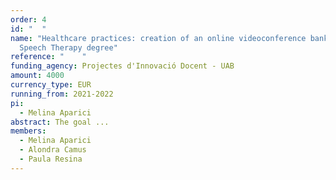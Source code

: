 ```yaml
---
order: 4
id: "  "
name: "Healthcare practices: creation of an online videoconference bank for the
  Speech Therapy degree"
reference: "    "
funding_agency: Projectes d'Innovació Docent - UAB
amount: 4000
currency_type: EUR
running_from: 2021-2022
pi:
  - Melina Aparici
abstract: The goal ...
members:
  - Melina Aparici
  - Alondra Camus
  - Paula Resina
---
```

